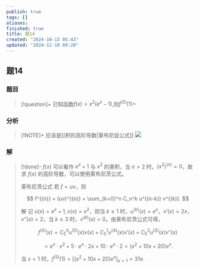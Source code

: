```yaml
---
publish: true
tags: []
aliases: 
finished: true
title: 题14
created: "2024-10-13 05:43"
updated: "2024-12-10 09:20"
---
```

## 题14
### 题目
> [!question]+
> 已知函数$f( x) = {x}^{2}( {{e}^{x} - 1})$,则${f}^{( 5) }( 1) =$
### 分析
> [!NOTE]+
> 应该是[[积的高阶导数|莱布尼兹公式]]
> ![](https://img.hwenyi.live/202412101719053.webp)
### 解
> [!done]-
> $f(x)$ 可以看作 $e^x + 1$ 与 $x^2$ 的乘积，当 $n > 2$ 时，$(x^2)^{(n)} = 0$，故求 $f(x)$ 的高阶导数，可以使用莱布尼茨公式。
> 
> 莱布尼茨公式 若 $f = uv$，则
> 
> $$
> f^{(n)} = (uv)^{(n)} = \sum_{k=0}^n C_n^k u^{(n-k)} v^{(k)}.
> $$
> 
> 解 记 $u(x) = e^x + 1, v(x) = x^2$，则当 $k \ge 1$ 时，$u^{(k)}(x) = e^x$，$v'(x) = 2x$，$v''(x) = 2$，当 $k \ge 3$ 时，$v^{(k)}(x) = 0$。由莱布尼茨公式可得，
> 
> $$
> f^{(5)}(x) = C_5^0 u^{(5)}(x)v(x) + C_5^1 u^{(4)}(x)v'(x) + C_5^2 u^{(3)}(x)v''(x)
> $$
> 
> $$
> = e^x \cdot x^2 + 5 \cdot e^x \cdot 2x + 10 \cdot e^x \cdot 2 = (x^2 + 10x + 20)e^x.
> $$
> 
> 当 $x = 1$ 时，$f^{(5)}(1) = [(x^2 + 10x + 20)e^x]_{x=1} = 31e$.